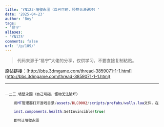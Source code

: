 ```yaml
---
title: 'YN123-墙壁永固（自己可砸，怪物无法破坏）'
date: '2025-04-23'
author: 'Bny'
tags:
- '易宁'
aliases:
- 'YN123'
comments: false
url: '/p/109/'
---
```


> 代码来源于“易宁”大佬的分享，仅供学习，不要直接复制粘贴。

原帖链接：[http://bbs.3dmgame.com/thread-3859071-1-1.html](http://bbs.3dmgame.com/thread-3859071-1-1.html)

---

```lua  

一二三.墙壁永固（自己可砸，怪物无法破坏）

	用MT管理器打开游戏目录/assets/DLC0002/scripts/prefabs/walls.lua文件，在inst:AddTag("noauradamage")的下一行插入以下内容：

	inst.components.health:SetInvincible(true)

	即可让墙壁永固

```  

